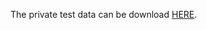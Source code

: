 The private test data can be download [HERE](https://drive.google.com/file/d/1zagTuK9CjCcyh1g3QbK-mPwZocLe1xZq/view?usp=sharing).
